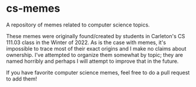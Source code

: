 # cs-memes
A repository of memes related to computer science topics.

These memes were originally found/created by students in Carleton's CS 111.03 class in the Winter of 2022.
As is the case with memes, it's impossible to trace most of their exact origins and I make no claims about ownership.
I've attempted to organize them somewhat by topic; they are named horribly and perhaps I will attempt to improve that in the future.

If you have favorite computer science memes, feel free to do a pull request to add them!